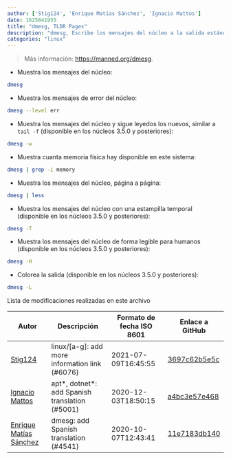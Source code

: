 ```yaml
---
author: ['Stig124', 'Enrique Matías Sánchez', 'Ignacio Mattos']
date: 1625841955
title: "dmesg, TLDR Pages"
description: "dmesg, Escribe los mensajes del núcleo a la salida estándar."
categories: "linux"
---
```

> Más información: <https://manned.org/dmesg>.

- Muestra los mensajes del núcleo:

```bash
dmesg
```

- Muestra los mensajes de error del núcleo:

```bash
dmesg --level err
```

- Muestra los mensajes del núcleo y sigue leyedos los nuevos, similar a `tail -f` (disponible en los núcleos 3.5.0 y posteriores):

```bash
dmesg -w
```

- Muestra cuanta memoria física hay disponible en este sistema:

```bash
dmesg | grep -i memory
```

- Muestra los mensajes del núcleo, página a página:

```bash
dmesg | less
```

- Muestra los mensajes del núcleo con una estampilla temporal (disponible en los núcleos 3.5.0 y posteriores):

```bash
dmesg -T
```

- Muestra los mensajes del núcleo de forma legible para humanos (disponible en los núcleos 3.5.0 y posteriores):

```bash
dmesg -H
```

- Colorea la salida (disponible en los núcleos 3.5.0 y posteriores):

```bash
dmesg -L
```
Lista de modificaciones realizadas en este archivo


Autor | Descripción | Formato de fecha ISO 8601 | Enlace a GitHub
------|-----|-----|-----
[Stig124](mailto:stigpro@outlook.fr) | linux/[a-g]: add more information link (#6076) | 2021-07-09T16:45:55 | [3697c62b5e5c](https://github.com/tldr-pages/tldr/commit/3697c62b5e5cd9bae7a99c591cb81d1ddcfbf792)
[Ignacio Mattos](mailto:69126302+Nacho-source@users.noreply.github.com) | apt*, dotnet*: add Spanish translation (#5001) | 2020-12-03T18:50:15 | [a4bc3e57e468](https://github.com/tldr-pages/tldr/commit/a4bc3e57e46863595877b3d92a0ace6cdcff3e54)
[Enrique Matías Sánchez](mailto:cronopios@gmail.com) | dmesg: add Spanish translation (#4541) | 2020-10-07T12:43:41 | [11e7183db140](https://github.com/tldr-pages/tldr/commit/11e7183db14003e938529aa36a4ba76dc0568bf6)

